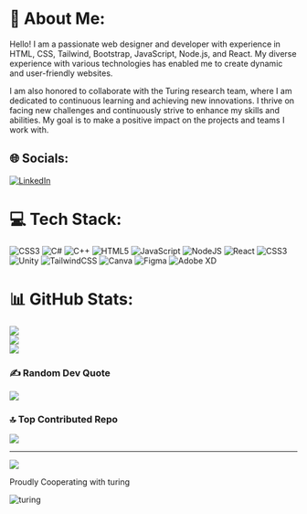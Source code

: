 # 💫 About Me:
Hello! I am a passionate web designer and developer with experience in HTML, CSS, Tailwind, Bootstrap, JavaScript, Node.js, and React. My diverse experience with various technologies has enabled me to create dynamic and user-friendly websites.

I am also honored to collaborate with the Turing research team, where I am dedicated to continuous learning and achieving new innovations. I thrive on facing new challenges and continuously strive to enhance my skills and abilities. My goal is to make a positive impact on the projects and teams I work with.



## 🌐 Socials:
[![LinkedIn](https://img.shields.io/badge/LinkedIn-%230077B5.svg?logo=linkedin&logoColor=white)](https://linkedin.com/in/MelikaNorozi) 

# 💻 Tech Stack:
![CSS3](https://img.shields.io/badge/css3-%231572B6.svg?style=flat&logo=css3&logoColor=white) ![C#](https://img.shields.io/badge/c%23-%23239120.svg?style=flat&logo=csharp&logoColor=white) ![C++](https://img.shields.io/badge/c++-%2300599C.svg?style=flat&logo=c%2B%2B&logoColor=white) ![HTML5](https://img.shields.io/badge/html5-%23E34F26.svg?style=flat&logo=html5&logoColor=white) ![JavaScript](https://img.shields.io/badge/javascript-%23323330.svg?style=flat&logo=javascript&logoColor=%23F7DF1E) ![NodeJS](https://img.shields.io/badge/node.js-6DA55F?style=flat&logo=node.js&logoColor=white) ![React](https://img.shields.io/badge/react-%2320232a.svg?style=flat&logo=react&logoColor=%2361DAFB) ![CSS3](https://img.shields.io/badge/css3-%231572B6.svg?style=flat&logo=css3&logoColor=white) ![Unity](https://img.shields.io/badge/unity-%23000000.svg?style=flat&logo=unity&logoColor=white) ![TailwindCSS](https://img.shields.io/badge/tailwindcss-%2338B2AC.svg?style=flat&logo=tailwind-css&logoColor=white) ![Canva](https://img.shields.io/badge/Canva-%2300C4CC.svg?style=flat&logo=Canva&logoColor=white) ![Figma](https://img.shields.io/badge/figma-%23F24E1E.svg?style=flat&logo=figma&logoColor=white) ![Adobe XD](https://img.shields.io/badge/Adobe%20XD-470137?style=flat&logo=Adobe%20XD&logoColor=#FF61F6)
# 📊 GitHub Stats:
![](https://github-readme-stats.vercel.app/api?username=melino-dev&theme=radical&hide_border=false&include_all_commits=true&count_private=true)<br/>
![](https://github-readme-streak-stats.herokuapp.com/?user=melino-dev&theme=radical&hide_border=false)<br/>
![](https://github-readme-stats.vercel.app/api/top-langs/?username=melino-dev&theme=radical&hide_border=false&include_all_commits=true&count_private=true&layout=compact)

### ✍️ Random Dev Quote
![](https://quotes-github-readme.vercel.app/api?type=horizontal&theme=radical)

### 🔝 Top Contributed Repo
![](https://github-contributor-stats.vercel.app/api?username=melino-dev&limit=5&theme=radical&combine_all_yearly_contributions=true)

---
[![](https://visitcount.itsvg.in/api?id=melino-dev&icon=9&color=12)](https://visitcount.itsvg.in)

<!-- Proudly created with GPRM ( https://gprm.itsvg.in )-->
Proudly Cooperating with turing

![turing](https://github.com/user-attachments/assets/e11460d4-b5fb-4c94-83f3-5f79ad5731c8)


